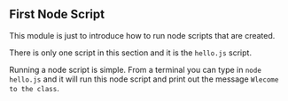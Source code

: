 ## First Node Script
This module is just to introduce how to run node scripts that are created.

There is only one script in this section and it is the `hello.js` script.

Running a node script is simple. From a terminal you can type in `node hello.js` and it will run this node script and print out the message `Wlecome to the class`.

